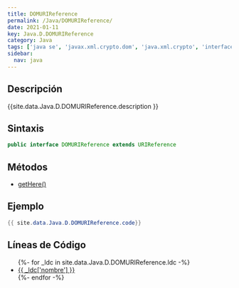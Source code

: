 ```yaml
---
title: DOMURIReference
permalink: /Java/DOMURIReference/
date: 2021-01-11
key: Java.D.DOMURIReference
category: Java
tags: ['java se', 'javax.xml.crypto.dom', 'java.xml.crypto', 'interface java', 'Java 1.6']
sidebar: 
  nav: java
---
```


## Descripción
{{site.data.Java.D.DOMURIReference.description }}

## Sintaxis
~~~java
public interface DOMURIReference extends URIReference
~~~

## Métodos
* [getHere()](/Java/DOMURIReference/getHere/)

## Ejemplo
~~~java
{{ site.data.Java.D.DOMURIReference.code}}
~~~

## Líneas de Código
<ul>
{%- for _ldc in site.data.Java.D.DOMURIReference.ldc -%}
   <li>
       <a href="{{_ldc['url'] }}">{{ _ldc['nombre'] }}</a>
   </li>
{%- endfor -%}
</ul>
